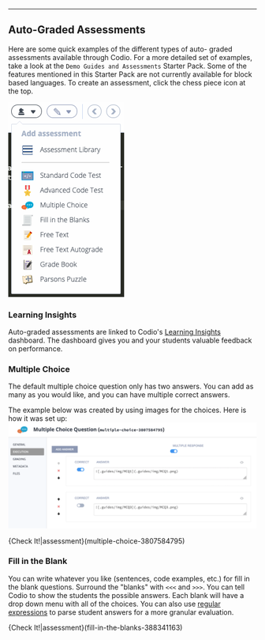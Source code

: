 ----------

## Auto-Graded Assessments
Here are some quick examples of the different types of auto- graded assessments available through Codio. For a more detailed set of examples, take a look at the `Demo Guides and Assessments` Starter Pack. Some of the features mentioned in this Starter Pack are not currently available for block based languages. To create an assessment, click the chess piece icon at the top.

![Assessments](.guides/img/assessments.png)

### Learning Insights
Auto-graded assessments are linked to Codio's [Learning Insights](https://www.codio.com/blog/codio-advanced-student-learning-insights) dashboard. The dashboard gives you and your students valuable feedback on performance.


### Multiple Choice
The default multiple choice question only has two answers. You can add as many as you would like, and you can have multiple correct answers.

The example below was created by using images for the choices. Here is how it was set up:
![.guides/img/create-mcq](.guides/img/create-mcq.png)


{Check It!|assessment}(multiple-choice-3807584795)

### Fill in the Blank
You can write whatever you like (sentences, code examples, etc.) for fill in the blank questions. Surround the "blanks" with `<<<` and `>>>`. You can tell Codio to show the students the possible answers. Each blank will have a drop down menu with all of the choices. You can also use [regular expressions](https://docs.codio.com/courses/assessments/#regular-expression-support) to parse student answers for a more granular evaluation.

{Check It!|assessment}(fill-in-the-blanks-388341163)

